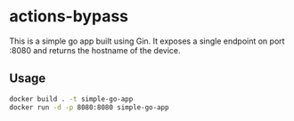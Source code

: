 # actions-bypass

This is a simple go app built using Gin. It exposes a single endpoint on port :8080 and returns the hostname of the device.

## Usage

```bash
docker build . -t simple-go-app
docker run -d -p 8080:8080 simple-go-app
```